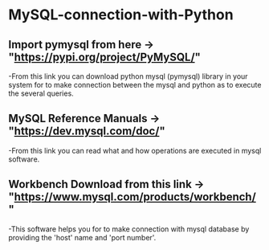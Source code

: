 # MySQL-connection-with-Python


## Import pymysql from here -> "https://pypi.org/project/PyMySQL/"


-From this link you can download python mysql (pymysql) library in your system for to make connection between the mysql
and python as to execute the several queries.


## MySQL Reference Manuals -> "https://dev.mysql.com/doc/"


-From this link you can read what and how operations are executed in mysql software.


## Workbench Download from this link -> "https://www.mysql.com/products/workbench/"


-This software helps you for to make connection with mysql database by providing the 'host' name and 'port number'. 
